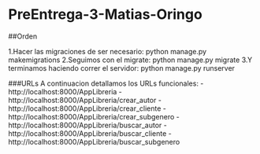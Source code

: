 # PreEntrega-3-Matias-Oringo

##Orden

1.Hacer las migraciones de ser necesario: python manage.py makemigrations
2.Seguimos con el migrate: python manage.py migrate
3.Y terminamos haciendo correr el servidor: python manage.py runserver

###URLs
A continuacion detallamos los URLs funcionales:
-http://localhost:8000/AppLibreria
-http://localhost:8000/AppLibreria/crear_autor
-http://localhost:8000/AppLibreria/crear_cliente
-http://localhost:8000/AppLibreria/crear_subgenero
-http://localhost:8000/AppLibreria/buscar_autor
-http://localhost:8000/AppLibreria/buscar_cliente
-http://localhost:8000/AppLibreria/buscar_subgenero
